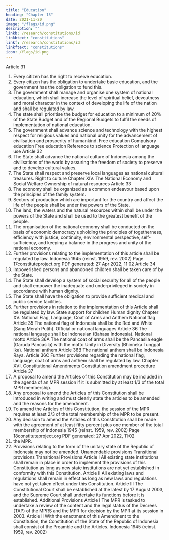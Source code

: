 ```yaml
---
title: "Education"
heading: "Chapter 13"
date: 2021-11-20
image: "/flags/id.png"
description: ""
linkb: /research/constitutions/id
linkbtext: "constitutions"
linkf: /research/constitutions/id
linkftext: "constitutions"
icon: /flags/id.png
---
```



Article 31

1. Every citizen has the right to receive education.
2. Every citizen has the obligation to undertake basic education, and the
government has the obligation to fund this.
3. The government shall manage and organise one system of national education,
which shall increase the level of spiritual belief, devoutness and moral character
in the context of developing the life of the nation and shall be regulated by law.
4. The state shall prioritise the budget for education to a minimum of 20% of the
State Budget and of the Regional Budgets to fulfil the needs of implementation of
national education.
5. The government shall advance science and technology with the highest respect
for religious values and national unity for the advancement of civilisation and
prosperity of humankind.
Free education
Compulsory education
Free education
Reference to science
Protection of language use
Article 32
1. The State shall advance the national culture of Indonesia among the civilisations
of the world by assuring the freedom of society to preserve and to develop
cultural values.
2. The State shall respect and preserve local languages as national cultural
treasures.
Right to culture
Chapter XIV. The National Economy and
Social Welfare
Ownership of natural resources
Article 33
1. The economy shall be organized as a common endeavour based upon the
principles of the family system.
2. Sectors of production which are important for the country and affect the life of
the people shall be under the powers of the State.
3. The land, the waters and the natural resources within shall be under the powers
of the State and shall be used to the greatest benefit of the people.
4. The organisation of the national economy shall be conducted on the basis of
economic democracy upholding the principles of togetherness, efficiency with
justice, continuity, environmental perspective, self-sufficiency, and keeping a
balance in the progress and unity of the national economy.
5. Further provisions relating to the implementation of this article shall be regulated
by law.
Indonesia 1945 (reinst. 1959, rev. 2002)
Page 17constituteproject.org
PDF generated: 27 Apr 2022, 11:02
Article 34
1. Impoverished persons and abandoned children shall be taken care of by the
State.
2. The State shall develop a system of social security for all of the people and shall
empower the inadequate and underprivileged in society in accordance with
human dignity.
3. The State shall have the obligation to provide sufficient medical and public
service facilities.
4. Further provisions in relation to the implementation of this Article shall be
regulated by law.
State support for children
Human dignity
Chapter XV. National Flag, Language, Coat of
Arms and Anthem
National flag
Article 35
The national flag of Indonesia shall be the Red and White (Sang Merah Putih).
Official or national languages
Article 36
The national language shall be Indonesian (Bahasa Indonesia).
National motto
Article 36A
The national coat of arms shall be the Pancasila eagle (Garuda Pancasila) with the
motto Unity in Diversity (Bhinneka Tunggal Ika).
National anthem
Article 36B
The national anthem shall be Indonesia Raya.
Article 36C
Further provisions regarding the national flag, language, coat of arms and anthem shall
be regulated by law.
Chapter XVI. Constitutional Amendments
Constitution amendment procedure
Article 37
1. A proposal to amend the Articles of this Constitution may be included in the
agenda of an MPR session if it is submitted by at least 1/3 of the total MPR
membership.
2. Any proposal to amend the Articles of this Constitution shall be introduced in
writing and must clearly state the articles to be amended and the reasons for the
amendment.
3. To amend the Articles of this Constitution, the session of the MPR requires at
least 2/3 of the total membership of the MPR to be present.
4. Any decision to amend the Articles of this Constitution shall be made with the
agreement of at least fifty percent plus one member of the total membership of
Indonesia 1945 (reinst. 1959, rev. 2002)
Page 18constituteproject.org
PDF generated: 27 Apr 2022, 11:02
4. the MPR.
5. Provisions relating to the form of the unitary state of the Republic of Indonesia
may not be amended.
Unamendable provisions
Transitional provisions
Transitional Provisions
Article I
All existing state institutions shall remain in place in order to implement the provisions
of this Constitution as long as new state institutions are not yet established in
conformity with this Constitution.
Article II
All existing laws and regulations shall remain in effect as long as new laws and
regulations have not yet taken effect under this Constitution.
Article III
The Constitutional Court shall be established at the latest by 17 August 2003, and the
Supreme Court shall undertake its functions before it is established.
Additional Provisions
Article I
The MPR is tasked to undertake a review of the content and the legal status of the
Decrees (TAP) of the MPRS and the MPR for decision by the MPR at its session in 2003.
Article II
With the enactment of this Amendment to the Constitution, the Constitution of the
State of the Republic of Indonesia shall consist of the Preamble and the Articles.
Indonesia 1945 (reinst. 1959, rev. 2002)
